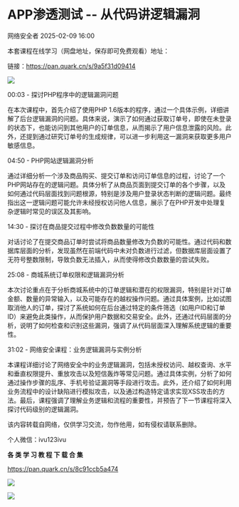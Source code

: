 #  APP渗透测试 -- 从代码讲逻辑漏洞   
 网络安全者   2025-02-09 16:00  
  
本套课程在线学习（网盘地址，保存即可免费观看）地址：  
  
链接：https://pan.quark.cn/s/9a5f31d09414  
  
![](https://mmbiz.qpic.cn/sz_mmbiz_png/0JJXjA8siccyAl6pLKnzE40QLp9vyQNAF84viauS89nCO0JJSFNF08VmPicVjxMWxYsHEvXGtukkHGPuriczRkbdWg/640?wx_fmt=png&from=appmsg "")  
  
00:03 - 探讨PHP程序中的逻辑漏洞问题  
  
在本次课程中，首先介绍了使用PHP 1.6版本的程序，通过一个具体示例，详细讲解了后台逻辑漏洞的问题。具体来说，演示了如何通过获取订单号，即使在未登录的状态下，也能访问到其他用户的订单信息，从而揭示了用户信息泄露的风险。此外，还提到通过研究订单号的生成规律，可以进一步利用这一漏洞来获取更多用户敏感信息。  
  
04:50 - PHP网站逻辑漏洞分析  
  
通过详细分析一个涉及商品购买、提交订单和访问订单信息的过程，讨论了一个PHP网站存在的逻辑问题。具体分析了从商品页面到提交订单的各个步骤，以及如何通过代码层面找到问题根源，特别是涉及用户登录状态判断的逻辑问题。最终指出这一逻辑问题可能允许未经授权访问他人信息，展示了在PHP开发中处理复杂逻辑时常见的误区及其影响。  
  
14:30 - 探讨在商品提交过程中修改负数数量的可能性  
  
对话讨论了在提交商品订单时尝试将商品数量修改为负数的可能性。通过代码和数据库层面的分析，发现虽然在前端代码中未对负数进行过滤，但数据库层面设置了无符号整数限制，导致负数无法插入，从而使得修改负数数量的尝试失败。  
  
25:08 - 商城系统订单权限和逻辑漏洞分析  
  
本次讨论重点在于分析商城系统中的订单逻辑和潜在的权限漏洞，特别是针对订单金额、数量的异常输入，以及可能存在的越权操作问题。通过具体案例，比如试图取消他人的订单，探讨了系统如何在后台通过特定的条件筛选（如用户ID和订单ID）来避免此类操作，从而保护用户数据和交易安全。此外，还通过代码层面的分析，说明了如何检查和识别这些漏洞，强调了从代码层面深入理解系统逻辑的重要性。  
  
31:02 - 网络安全课程：业务逻辑漏洞与实例分析  
  
本课程详细讨论了网络安全中的业务逻辑漏洞，包括未授权访问、越权查询、水平和垂直权限提升、重放攻击以及短信轰炸等常见问题。通过具体实例，分析了如何通过操作步骤的乱序、手机号验证漏洞等手段进行攻击。此外，还介绍了如何利用业务流程中的设计缺陷进行模拟攻击，以及通过构造特定请求实现XSS攻击的方法。最后，课程强调了理解业务逻辑和流程的重要性，并预告了下一节课程将深入探讨代码级别的逻辑漏洞。  
  
  
  
该内容转载自网络，仅供学习交流，勿作他用，如有侵权请联系删除。  
  
  
  
  
个人微信：ivu123ivu  
  
  
**各 类 学 习 教 程 下 载 合 集**  
  
  
  
  
  
  
  
  
  
https://pan.quark.cn/s/8c91ccb5a474  
  
  
![](https://mmbiz.qpic.cn/sz_mmbiz_png/8H1dCzib3UibuuhdO7GMx4wqK5PQMWgr8pNaudBlYJUYXP6R6LcL0d3UYmPLoiajIXwaibhvlchGibgiaBGwMSwuq58g/640?wx_fmt=other&from=appmsg&tp=webp&wxfrom=5&wx_lazy=1&wx_co=1 "")  
  
![](https://mmbiz.qpic.cn/sz_mmbiz_png/0JJXjA8siccyAl6pLKnzE40QLp9vyQNAF9PHIfKINgzotUU3vjSG3PIr0tBdrKmxKhlfEv2Ww63bA9fbuib90wNA/640?wx_fmt=png&from=appmsg "")  
  
  
